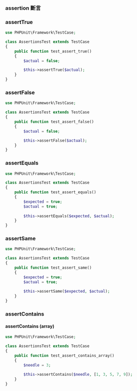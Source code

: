 ### assertion 斷言


### assertTrue

```php
use PHPUnit\Framework\TestCase;

class AssertionsTest extends TestCase 
{
    public function test_assert_true() 
    {
        $actual = false;

        $this->assertTrue($actual);
    }
}
```

### assertFalse

```php
use PHPUnit\Framework\TestCase;

class AssertionsTest extends TestCase 
{
    public function test_assert_false() 
    {
        $actual = false;

        $this->assertFalse($actual);
    }
}
```

### assertEquals

```php
use PHPUnit\Framework\TestCase;

class AssertionsTest extends TestCase 
{
    public function test_assert_equals() 
    {
        $expected = true;
        $actual = true;
        
        $this->assertEquals($expected, $actual);
    }
}
```

### assertSame

```php
use PHPUnit\Framework\TestCase;

class AssertionsTest extends TestCase 
{
    public function test_assert_same() 
    {
        $expected = true;
        $actual = true;
        
        $this->assertSame($expected, $actual);
    }
}
```

### assertContains


#### assertContains (array)

```php
use PHPUnit\Framework\TestCase;

class AssertionsTest extends TestCase 
{
    public function test_assert_contains_array() 
    {
        $needle = 3;
        
        $this->assertContains($needle, [1, 3, 5, 7, 9]);
    }
}
```
